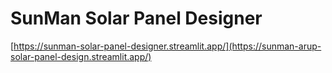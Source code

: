 # SunMan Solar Panel Designer

[https://sunman-solar-panel-designer.streamlit.app/](https://sunman-arup-solar-panel-design.streamlit.app/)

